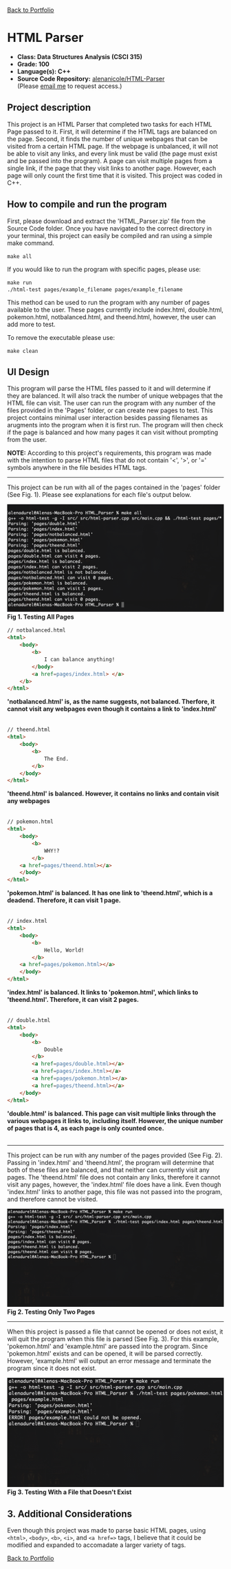 [Back to Portfolio](./)

HTML Parser
===============

-   **Class: Data Structures Analysis (CSCI 315)** 
-   **Grade: 100** 
-   **Language(s): C++** 
-   **Source Code Repository:** [alenanicole/HTML-Parser](https://github.com/alenanicole/HTML-Parser)  
    (Please [email me](mailto:andurel@csustudent.net?subject=GitHub%20Access) to request access.)

## Project description

This project is an HTML Parser that completed two tasks for each HTML Page passed to it. First, it will determine if the HTML tags are balanced on the page. Second, it finds the number of unique webpages that can be visited from a certain HTML page. If the webpage is unbalanced, it will not be able to visit any links, and every link must be valid (the page must exist and be passed into the program). A page can visit multiple pages from a single link, if the page that they visit links to another page. However, each page will only count the first time that it is visited. This project was coded in C++.

## How to compile and run the program

First, please download and extract the 'HTML_Parser.zip' file from the Source Code folder. Once you have navigated to the correct directory in your terminal, this project can easily be compiled and ran using a simple make command.

```
make all
```
If you would like to run the program with specific pages, please use:

```
make run
./html-test pages/example_filename pages/example_filename
```
This method can be used to run the program with any number of pages available to the user. These pages currently include index.html, double.html, pokemon.html, notbalanced.html, and theend.html, however, the user can add more to test.

To remove the executable please use:
```
make clean
```
## UI Design

This program will parse the HTML files passed to it and will determine if they are balanced. It will also track the number of unique webpages that the HTML file can visit. The user can run the program with any number of the files provided in the 'Pages' folder, or can create new pages to test. This project contains minimal user interaction besides passing filenames as arugments into the program when it is first run. The program will then check if the page is balanced and how many pages it can visit without prompting from the user.

**NOTE:** According to this project's requirements, this program was made with the intention to parse HTML files that do not contain '<', '>', or '=' symbols anywhere in the file besides HTML tags.

************

This project can be run with all of the pages contained in the 'pages' folder (See Fig. 1). Please see explanations for each file's output below.

![screenshot](images/test-all.png)  
**Fig 1. Testing All Pages**

```html
// notbalanced.html
<html>
    <body>
        <b>
            I can balance anything!
        </body>
        <a href=pages/index.html> </a>
    </b>
</html>
```
**'notbalanced.html' is, as the name suggests, not balanced. Therfore, it cannot visit any webpages even though it contains a link to 'index.html'**
<br> <br>
```html
// theend.html
<html>
    <body>
        <b>
            The End.
        </b>
    </body>
</html>
```
**'theend.html' is balanced. However, it contains no links and contain visit any webpages**
<br> <br>
```html
// pokemon.html
<html>
    <body>
        <b>
            WHY!?
        </b>
	<a href=pages/theend.html></a>
    </body>
</html>
```
**'pokemon.html' is balanced. It has one link to 'theend.html', which is a deadend. Therefore, it can visit 1 page.**
<br> <br>
```html
// index.html
<html>
    <body>
        <b>
            Hello, World!
        </b>
	<a href=pages/pokemon.html></a>
    </body>
</html>
```
**'index.html' is balanced. It links to 'pokemon.html', which links to 'theend.html'. Therefore, it can visit 2 pages.**
<br> <br>
```html
// double.html
<html>
    <body>
        <b>
            Double
        </b>
		<a href=pages/double.html></a>
		<a href=pages/index.html></a>
        <a href=pages/pokemon.html></a>
		<a href=pages/theend.html></a>
    </body>
</html>
```
**'double.html' is balanced. This page can visit multiple links through the various webpages it links to, including itself. However, the unique number of pages that is 4, as each page is only counted once.**
<br> <br>

*********

This project can be run with any number of the pages provided (See Fig. 2). Passing in 'index.html' and 'theend.html', the program will determine that both of these files are balanced, and that neither can currently visit any pages. The 'theend.html' file does not contain any links, therefore it cannot visit any pages, however, the 'index.html' file does have a link. Even though 'index.html' links to another page, this file was not passed into the program, and therefore cannot be visited.

![screenshot](images/test_two.png)  
**Fig 2. Testing Only Two Pages**

*********

When this project is passed a file that cannot be opened or does not exist, it will quit the program when this file is parsed (See Fig. 3). For this example, 'pokemon.html' and 'example.html' are passed into the program. Since 'pokemon.html' exists and can be opened, it will be parsed correctly. However, 'example.html' will output an error message and terminate the program since it does not exist.

![screenshot](images/test_error.png)  
**Fig 3. Testing With a File that Doesn't Exist**

## 3. Additional Considerations

Even though this project was made to parse basic HTML pages, using `<html>`, `<body>`, `<b>`, `<i>`, and `<a href=>` tags, I believe that it could be modified and expanded to accomadate a larger variety of tags. 

<!---
For more details see [GitHub Flavored Markdown](https://guides.github.com/features/mastering-markdown/).
-->
[Back to Portfolio](./)
